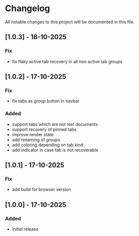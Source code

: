 # Changelog

All notable changes to this project will be documented in this file.

## [1.0.3] - 18-10-2025

### Fix

- fix flaky active tab recovery in all non active tab groups

## [1.0.2] - 17-10-2025

### Fix

- fix tabs as group button in navbar

### Added

- support tabs which are not text documents
- support recovery of pinned tabs
- improve render state
- add renaming of groups
- add coloring depending on tab kind
- add indicator in case tab is not recoverable

## [1.0.1] - 17-10-2025

### Fix

- add build for browser version

## [1.0.0] - 17-10-2025

### Added

- initial release
